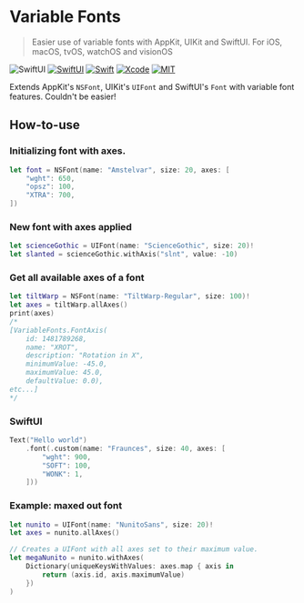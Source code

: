 # Variable Fonts

> Easier use of variable fonts with AppKit, UIKit and SwiftUI. For iOS, macOS, tvOS, watchOS and visionOS

![SwiftUI](https://img.shields.io/github/v/release/frzi/swift-variablefonts?style=for-the-badge)
[![SwiftUI](https://img.shields.io/badge/SwiftUI-blue.svg?style=for-the-badge&logo=swift&logoColor=black)](https://developer.apple.com/xcode/swiftui)
[![Swift](https://img.shields.io/badge/Swift-5.9-orange.svg?style=for-the-badge&logo=swift)](https://swift.org)
[![Xcode](https://img.shields.io/badge/Xcode-15-blue.svg?style=for-the-badge&logo=Xcode&logoColor=white)](https://developer.apple.com/xcode)
[![MIT](https://img.shields.io/badge/license-MIT-black.svg?style=for-the-badge)](https://opensource.org/licenses/MIT)

Extends AppKit's `NSFont`, UIKit's `UIFont` and SwiftUI's `Font` with variable font features. Couldn't be easier!

## How-to-use
### Initializing font with axes.
```swift
let font = NSFont(name: "Amstelvar", size: 20, axes: [
	"wght": 650,
	"opsz": 100,
	"XTRA": 700,
])
```

### New font with axes applied
```swift
let scienceGothic = UIFont(name: "ScienceGothic", size: 20)!
let slanted = scienceGothic.withAxis("slnt", value: -10)
```

### Get all available axes of a font
```swift
let tiltWarp = NSFont(name: "TiltWarp-Regular", size: 100)!
let axes = tiltWarp.allAxes()
print(axes)
/*
[VariableFonts.FontAxis(
	id: 1481789268,
	name: "XROT",
	description: "Rotation in X",
	minimumValue: -45.0,
	maximumValue: 45.0,
	defaultValue: 0.0),
etc...]
*/
```

### SwiftUI
```swift
Text("Hello world")
	.font(.custom(name: "Fraunces", size: 40, axes: [
		"wght": 900,
		"SOFT": 100,
		"WONK": 1,
	]))
```

### Example: maxed out font
```swift
let nunito = UIFont(name: "NunitoSans", size: 20)!
let axes = nunito.allAxes()

// Creates a UIFont with all axes set to their maximum value.
let megaNunito = nunito.withAxes(
	Dictionary(uniqueKeysWithValues: axes.map { axis in
		return (axis.id, axis.maximumValue)
	})
)
```
